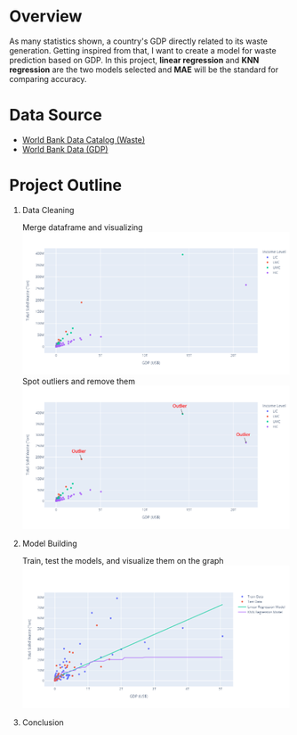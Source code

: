 # Overview
As many statistics shown, a country's GDP directly related to its waste generation. Getting inspired from that, I want to create a model for waste prediction based on GDP. In this project, **linear regression** and **KNN regression** are the two models selected and **MAE** will be the standard for comparing accuracy.
# Data Source
- [World Bank Data Catalog (Waste)](https://datacatalog.worldbank.org/dataset/what-waste-global-database/resource/de74cc68-e796-4e42-9793-f140719c91ac#{view-graph:{graphOptions:{hooks:{processOffset:{},bindEvents:{}}}},graphOptions:{hooks:{processOffset:{},bindEvents:{}}},view-grid:{hiddenColumns:[!composition_food_organic_waste_percent,!composition_glass_percent,!composition_metal_percent,!composition_other_percent,!composition_paper_cardboard_percent,!composition_plastic_percent,!composition_rubber_leather_percent,!composition_wood_percent,!composition_yard_garden_green_waste_percent,!other_information_information_system_for_solid_waste_management_na,!other_information_national_agency_to_enforce_solid_waste_laws_and_regulations_na,!other_information_national_law_governing_solid_waste_management_in_the_country_na,!other_information_ppp_rules_and_regulations_na,!other_information_summary_of_key_solid_waste_information_made_available_to_the_public_na,!population_population_of_people,!special_waste_agricultural_waste_tons_year,!special_waste_construction_and_demolition_waste_tons_year,!special_waste_e_waste_tons_year,!special_waste_hazardous_waste_tons_year,!special_waste_industrial_waste_tons_year,!special_waste_medical_waste_tons_year,!waste_collection_coverage_rural_percent_of_geographic_area,!waste_collection_coverage_rural_percent_of_households,!waste_collection_coverage_rural_percent_of_population,!waste_collection_coverage_rural_percent_of_waste,!waste_collection_coverage_total_percent_of_geographic_area,!waste_collection_coverage_total_percent_of_households,!waste_collection_coverage_total_percent_of_population,!waste_collection_coverage_total_percent_of_waste,!waste_collection_coverage_urban_percent_of_geographic_area,!waste_collection_coverage_urban_percent_of_households,!waste_collection_coverage_urban_percent_of_population,!waste_collection_coverage_urban_percent_of_waste,!waste_treatment_anaerobic_digestion_tons_year,!waste_treatment_compost_tons_year,!waste_treatment_controlled_landfill_tons_year,!waste_treatment_incineration_tons_year,!waste_treatment_landfill_unspecified_tons_year,!waste_treatment_open_dump_tons_year,!waste_treatment_other_tons_year,!waste_treatment_recycling_tons_year,!waste_treatment_sanitary_landfill_landfill_gas_system_tons_year,!waste_treatment_unaccounted_for_tons_year,!waste_treatment_uncollected_tons_year,!waste_treatment_waterways_marine_tons_year,!where_where_is_this_data_measured,!iso3c,!regionID],columnsWidth:[{column:!total_msw_total_msw_generated_tons_year,width:129},{column:!incomeID,width:238}]}})
- [World Bank Data (GDP)](https://data.worldbank.org/indicator/NY.GDP.MKTP.CD?end=2020&most_recent_value_desc=true&start=1960&view=chart)
# Project Outline
1. Data Cleaning

   Merge dataframe and visualizing
![1](https://github.com/lennylin1998/Waste-Prediction-Based-on-GDP/blob/main/graph%20images/newplot%20(5).png)
   Spot outliers and remove them
![3](https://github.com/lennylin1998/Waste-Prediction-Based-on-GDP/blob/main/graph%20images/newplot%20(4).png)
2. Model Building
  
   Train, test the models, and visualize them on the graph
![4](https://github.com/lennylin1998/Waste-Prediction-Based-on-GDP/blob/main/graph%20images/newplot%20(3).png)
3. Conclusion
